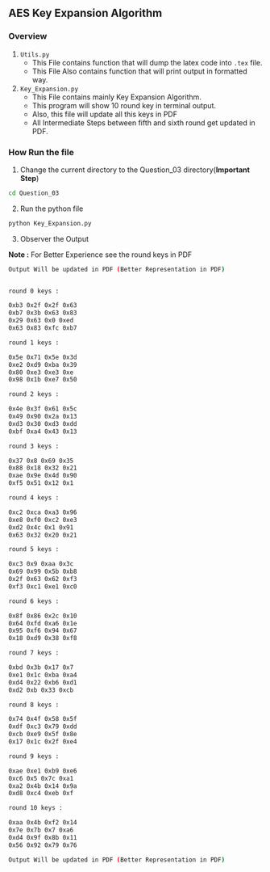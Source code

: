 ## AES Key Expansion Algorithm

### Overview
1. `Utils.py` 
    - This File contains function that will dump the latex code into `.tex` file.
    - This File Also contains function that will print output in formatted way.
2. `Key_Expansion.py`
    - This File contains mainly Key Expansion Algorithm. 
    - This program will show 10 round key in terminal output.
    - Also, this file will update all this keys in PDF
    - All Intermediate Steps between fifth and sixth round get updated in PDF. 

### How Run the file
1. Change the current directory to the Question_03 directory(**Important Step**)
```bash
cd Question_03
```
2. Run the python file

```bash
python Key_Expansion.py
```

3. Observer the Output

**Note :** For Better Experience see the round keys in PDF 

```bash
Output Will be updated in PDF (Better Representation in PDF)


round 0 keys : 

0xb3 0x2f 0x2f 0x63 
0xb7 0x3b 0x63 0x83 
0x29 0x63 0x0 0xed 
0x63 0x83 0xfc 0xb7 

round 1 keys : 

0x5e 0x71 0x5e 0x3d 
0xe2 0xd9 0xba 0x39 
0x80 0xe3 0xe3 0xe 
0x98 0x1b 0xe7 0x50 

round 2 keys : 

0x4e 0x3f 0x61 0x5c 
0x49 0x90 0x2a 0x13 
0xd3 0x30 0xd3 0xdd 
0xbf 0xa4 0x43 0x13 

round 3 keys : 

0x37 0x8 0x69 0x35 
0x88 0x18 0x32 0x21 
0xae 0x9e 0x4d 0x90 
0xf5 0x51 0x12 0x1 

round 4 keys : 

0xc2 0xca 0xa3 0x96 
0xe8 0xf0 0xc2 0xe3 
0xd2 0x4c 0x1 0x91 
0x63 0x32 0x20 0x21 

round 5 keys : 

0xc3 0x9 0xaa 0x3c 
0x69 0x99 0x5b 0xb8 
0x2f 0x63 0x62 0xf3 
0xf3 0xc1 0xe1 0xc0 

round 6 keys : 

0x8f 0x86 0x2c 0x10 
0x64 0xfd 0xa6 0x1e 
0x95 0xf6 0x94 0x67 
0x18 0xd9 0x38 0xf8 

round 7 keys : 

0xbd 0x3b 0x17 0x7 
0xe1 0x1c 0xba 0xa4 
0xd4 0x22 0xb6 0xd1 
0xd2 0xb 0x33 0xcb 

round 8 keys : 

0x74 0x4f 0x58 0x5f 
0xdf 0xc3 0x79 0xdd 
0xcb 0xe9 0x5f 0x8e 
0x17 0x1c 0x2f 0xe4 

round 9 keys : 

0xae 0xe1 0xb9 0xe6 
0xc6 0x5 0x7c 0xa1 
0xa2 0x4b 0x14 0x9a 
0xd8 0xc4 0xeb 0xf 

round 10 keys : 

0xaa 0x4b 0xf2 0x14 
0x7e 0x7b 0x7 0xa6 
0xd4 0x9f 0x8b 0x11 
0x56 0x92 0x79 0x76 

Output Will be updated in PDF (Better Representation in PDF)
```

